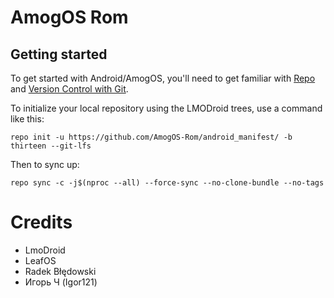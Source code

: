 AmogOS Rom
===========

Getting started
---------------

To get started with Android/AmogOS, you'll need to get
familiar with [Repo](https://source.android.com/source/using-repo.html) and [Version Control with Git](https://source.android.com/source/version-control.html).

To initialize your local repository using the LMODroid trees, use a command like this:
```
repo init -u https://github.com/AmogOS-Rom/android_manifest/ -b thirteen --git-lfs
```
Then to sync up:
```
repo sync -c -j$(nproc --all) --force-sync --no-clone-bundle --no-tags
```
Credits
===========

- LmoDroid
- LeafOS
- Radek Błędowski
- Игорь Ч (Igor121)

